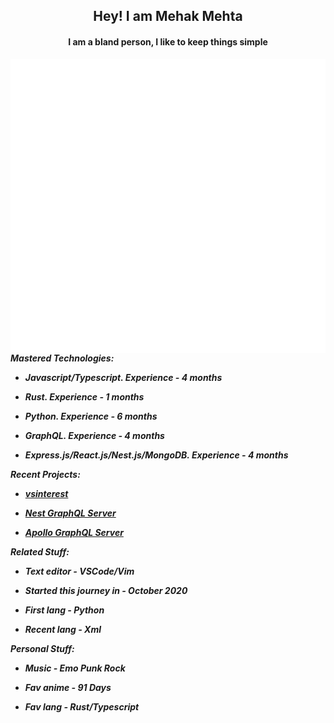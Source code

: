 
<div align = "center" ><h2>Hey! I am Mehak Mehta</h2><h4> I am a bland person, I like to keep things simple </h4></div>  

<img align="right" src="https://github.com/Mehak-Mehta/Mehak-Mehta/blob/main/metrics.plugin.anime.masteredd.svg">

<h5 align="left"> 
  
Mastered Technologies:                                                  

- Javascript/Typescript. *Experience - 4 months*
  
- Rust. *Experience - 1 months*
  
- Python. *Experience - 6 months*
  
- GraphQL. *Experience - 4 months*
  
- Express.js/React.js/Nest.js/MongoDB. *Experience - 4 months*
  
 

Recent Projects:
  - <a href="">vsinterest</a>
  
  - <a href="">Nest GraphQL Server</a>
  
  - <a href="">Apollo GraphQL Server</a>
  
  
  
Related Stuff:

- Text editor - VSCode/Vim
  
- Started this journey in - October 2020
  
- First lang - Python
  
- Recent lang - Xml

Personal Stuff:

- Music - Emo Punk Rock
  
- Fav anime - 91 Days         
- Fav lang - Rust/Typescript
  
</h5>
